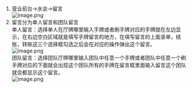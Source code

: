 1. 营业前台->水会->留言<br />![image.png](https://cdn.nlark.com/yuque/0/2023/png/39263416/1700058433270-e9f72de4-dc12-4ca2-8668-8f7c88996ab2.png#averageHue=%23cddfc6&clientId=ub3ae0c2b-b70b-4&from=paste&height=401&id=ue912bf10&originHeight=401&originWidth=1115&originalType=binary&ratio=1&rotation=0&showTitle=false&size=53040&status=done&style=none&taskId=u58cb2ce4-45f1-4a3b-8b2e-3de21283466&title=&width=1115)
2. 留言分为单人留言和团队留言<br />单人留言：选择单人在厅牌哪里输入手牌或者刷手牌对应的手牌就在左边显示，在右边空白区域就是填写手牌留言的地方，在填写留言的上面录单，结账，转账这三个选择框勾选之后会在对应的操作弹出这个留言。<br />![image.png](https://cdn.nlark.com/yuque/0/2023/png/39263416/1700059091878-6036c548-e78c-4d90-b66d-0fe78b066fda.png#averageHue=%23d9bc8b&clientId=u96d01420-f434-4&from=paste&height=669&id=uf8f5b947&originHeight=669&originWidth=682&originalType=binary&ratio=1&rotation=0&showTitle=false&size=42256&status=done&style=none&taskId=u1421f899-9514-47e1-9151-996de6cdc2b&title=&width=682)<br />团队留言：选择团队厅牌哪里输入团队中任意一个手牌或者团队中任意一个刷手牌对应的下面就会出现这个团队所有的手牌在留言框里面输入留言这个团队就会都显示这个留言。<br />![image.png](https://cdn.nlark.com/yuque/0/2023/png/39263416/1700059271796-ce55ba1d-2a98-4987-95db-ee1893750c00.png#averageHue=%23eebc81&clientId=u96d01420-f434-4&from=paste&height=669&id=ud537d6f6&originHeight=669&originWidth=682&originalType=binary&ratio=1&rotation=0&showTitle=false&size=45263&status=done&style=none&taskId=u466b5f32-ab2f-427b-9fed-02735518ba0&title=&width=682)



